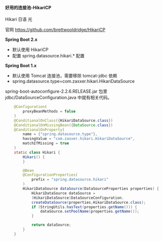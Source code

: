 #### 好用的连接池-HikariCP

Hikari 日语 光

官网 https://github.com/brettwooldridge/HikariCP

**Spring Boot 2.x**

- 默认使用 HikariCP
- 配置 spring.datasource.hikari.* 配置

**Spring Boot 1.x**

- 默认使用 Tomcat 连接池，需要移除 tomcat-jdbc 依赖
- spring.datasource.type=com.zaxxer.hikari.HikariDataSource

spring-boot-autoconfigure-2.2.6.RELEASE.jar  包里 jdbc/DataSourceConfiguration.java 中就有相关代码。

```java
    @Configuration(
        proxyBeanMethods = false
    )
    @ConditionalOnClass({HikariDataSource.class})
    @ConditionalOnMissingBean({DataSource.class})
    @ConditionalOnProperty(
        name = {"spring.datasource.type"},
        havingValue = "com.zaxxer.hikari.HikariDataSource",
        matchIfMissing = true
    )
    static class Hikari {
        Hikari() {
        }

        @Bean
        @ConfigurationProperties(
            prefix = "spring.datasource.hikari"
        )
        HikariDataSource dataSource(DataSourceProperties properties) {
            HikariDataSource dataSource =
            (HikariDataSource)DataSourceConfiguration.
            createDataSource(properties,HikariDataSource.class);
            if (StringUtils.hasText(properties.getName())) {
                dataSource.setPoolName(properties.getName());
            }

            return dataSource;
        }
    }
```

